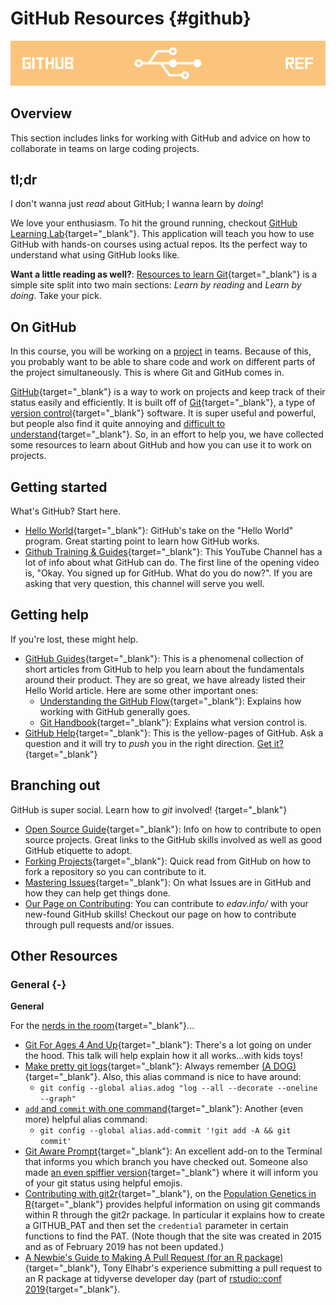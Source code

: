 # GitHub Resources {#github}

![](images/banners/banner_github.png)

## Overview

This section includes links for working with GitHub and advice on how to collaborate in teams on large coding projects.

## tl;dr

I don't wanna just *read* about GitHub; I wanna learn by *doing*!

We love your enthusiasm. To hit the ground running, checkout [GitHub Learning Lab](https://lab.github.com/){target="_blank"}. This application will teach you how to use GitHub with hands-on courses using actual repos. Its the perfect way to understand what using GitHub looks like.

**Want a little reading as well?**: [Resources to learn Git](https://try.github.io/){target="_blank"} is a simple site split into two main sections: *Learn by reading* and *Learn by doing*. Take your pick. <i class= "far fa-smile"></i>

## On GitHub

In this course, you will be working on a [project](project.html) in teams. Because of this, you probably want to be able to share code and work on different parts of the project simultaneously. This is where Git and GitHub comes in. 

[GitHub](https://github.com/){target="_blank"} is a way to work on projects and keep track of their status easily and efficiently. It is built off of [Git](https://git-scm.com/){target="_blank"}, a type of [version control](https://en.wikipedia.org/wiki/Version_control){target="_blank"} software. It is super useful and powerful, but people also find it quite annoying and [difficult to understand](https://xkcd.com/1597/){target="_blank"}. So, in an effort to help you, we have collected some resources to learn about GitHub and how you can use it to work on projects.

## Getting started

What's GitHub? Start here.

- [Hello World](https://guides.github.com/activities/hello-world/){target="_blank"}: GitHub's take on the "Hello World" program. Great starting point to learn how GitHub works.
- [Github Training & Guides](https://www.youtube.com/githubguides){target="_blank"}: This YouTube Channel has a lot of info about what GitHub can do. The first line of the opening video is, "Okay. You signed up for GitHub.  What do you do now?". If you are asking that very question, this channel will serve you well.

## Getting help

If you're lost, these might help.

- [GitHub Guides](https://guides.github.com/){target="_blank"}: This is a phenomenal collection of short articles from GitHub to help you learn about the fundamentals around their product. They are so great, we have already listed their Hello World article. Here are some other important ones:
    - [Understanding the GitHub Flow](https://guides.github.com/introduction/flow/){target="_blank"}: Explains how working with GitHub generally goes.
    - [Git Handbook](https://guides.github.com/introduction/git-handbook/){target="_blank"}: Explains what version control is.
- [GitHub Help](https://help.github.com/){target="_blank"}: This is the yellow-pages of GitHub. Ask a question and it will try to *push* you in the right direction. [Get it?](https://getyarn.io/yarn-clip/6e7f4795-b65b-4fad-b1fb-c5c9161a95fa){target="_blank"}

## Branching out

GitHub is super social. Learn how to *git* involved! [<i class="far fa-smile"></i>](https://getyarn.io/yarn-clip/c5de0e9e-6122-48f9-87ed-337aeb2e9ae4){target="_blank"}

- [Open Source Guide](https://opensource.guide/how-to-contribute/){target="_blank"}: Info on how to contribute to open source projects. Great links to the GitHub skills involved as well as good GitHub etiquette to adopt.
- [Forking Projects](https://guides.github.com/activities/forking/){target="_blank"}: Quick read from GitHub on how to fork a repository so you can contribute to it.
- [Mastering Issues](https://guides.github.com/features/issues/){target="_blank"}: On what Issues are in GitHub and how they can help get things done.
- [Our Page on Contributing](contribute.html): You can contribute to *edav.info/* with your new-found GitHub skills! Checkout our page on how to contribute through pull requests and/or issues.

## Other Resources

### General {-}

**General**

For the [nerds in the room](https://getyarn.io/yarn-clip/64bbb001-ed8a-450a-8826-b939f653b969){target="_blank"}...

- [Git For Ages 4 And Up](https://www.youtube.com/watch?v=3m7BgIvC-uQ){target="_blank"}: There's a lot going on under the hood. This talk will help explain how it all works...with kids toys!
- [Make pretty git logs](https://stackoverflow.com/questions/1057564/pretty-git-branch-graphs){target="_blank"}: Always remember [(A DOG)](https://i.stack.imgur.com/ElVkf.jpg){target="_blank"}. Also, this alias command is nice to have around:
    - `git config --global alias.adog "log --all --decorate --oneline --graph"`
- [`add` and `commit` with one command](https://stackoverflow.com/questions/4298960/git-add-and-commit-in-one-command){target="_blank"}: Another (even more) helpful alias command:
    - `git config --global alias.add-commit '!git add -A && git commit'`
- [Git Aware Prompt](https://github.com/jimeh/git-aware-prompt){target="_blank"}: An excellent add-on to the Terminal that informs you which branch you have checked out. Someone also made [an even spiffier version](https://github.com/udondan/git-aware-prompt){target="_blank"} where it will inform you of your git status using helpful emojis.
- [Contributing with git2r](https://popgen.nescent.org/CONTRIBUTING_WITH_GIT2R.html){target="_blank"}, on the [Population Genetics in R](https://popgen.nescent.org/index.html){target="_blank"} provides helpful information on using git commands within R through the git2r package. In particular it explains how to create a GITHUB_PAT and then set the `credential` parameter in certain functions to find the PAT. (Note though that the site was created in 2015 and as of February 2019 has not been updated.)
- [A Newbie's Guide to Making A Pull Request (for an R package)](https://tonyelhabr.rbind.io/post/making-first-pull-request/){target="_blank"}, Tony Elhabr's experience submitting a pull request to an R package at tidyverse developer day (part of [rstudio::conf 2019](https://www.rstudio.com/conference/){target="_blank"}.
